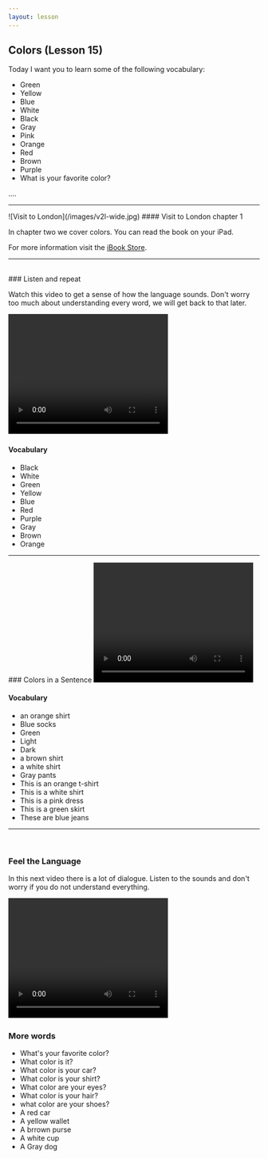 ```yaml
---
layout: lesson
---
```

## Colors (Lesson 15)


Today I want you to learn some of the following vocabulary:

* Green 
* Yellow
* Blue
* White
* Black
* Gray
* Pink 
* Orange
* Red
* Brown
* Purple
* What is your favorite color? 


….

<hr>
![Visit to London](/images/v2l-wide.jpg)
#### Visit to London chapter 1

In chapter two we cover colors. 
You can read the book on your iPad.

For more information visit the [iBook Store](https://itunes.apple.com/us/book/portuguese-for-travelers/id568515833).

<hr>

<br class="column">
### Listen and repeat 

Watch this video to get a sense of how the language sounds. Don't worry too much about understanding every word, we will get back to that later.


<video width="320" height="240" preload="none">
    <source type="video/youtube" src="https://www.youtube.com/watch?v=RSKTEvPpXTc" />
</video>

#### Vocabulary

* Black
* White
* Green
* Yellow
* Blue
* Red
* Purple
* Gray
* Brown 
* Orange

<hr>
### Colors in a Sentence

<video width="320" height="240" preload="none">
    <source type="video/youtube" src="https://www.youtube.com/watch?v=XqVEKCudyDI" />
</video>

#### Vocabulary

* an orange shirt
* Blue socks 
* Green 
* Light 
* Dark
* a brown shirt 
* a white shirt
* Gray pants 
* This is an orange t-shirt
* This is a white shirt 
* This is a pink dress
* This is a green skirt 
* These are blue jeans

<hr>


<br class="column">

### Feel the Language

In this next video there is a lot of dialogue. 
Listen to the sounds and don't worry if you do not understand everything.

<video width="320" height="240" preload="none">
    <source type="video/youtube" src="https://www.youtube.com/watch?v=eNIDVh-7Lx4" />
</video>


<br class="column">

### More words


* What's your favorite color?
* What color is it? 
* What color is your car?
* What color is your shirt?
* What color are your eyes?
* What color is your hair?
* what color are your shoes? 
* A red car
* A yellow wallet
* A brrown purse 
* A white cup
* A Gray dog 






